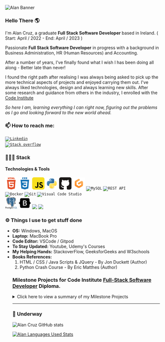 ![Alan Banner](https://media.licdn.com/dms/image/C4D16AQHbt-lKtVLCdQ/profile-displaybackgroundimage-shrink_350_1400/0/1656316605085?e=1692835200&v=beta&t=CzmY1CkOKxvznSeD0A9RSyqJR7OJ85pa_Jo6qfgNxx8)

### Hello There 🌎
 
I'm Alan Cruz, a graduate <strong>Full Stack Software Developer</strong> based in Ireland. ( Start: April / 2022 - End: April / 2023 )

Passionate <strong>Full Stack Software Developer</strong> in progress with a background in Business Administration, HR (Human Resources) and Accounting. 

After a number of years, I've finally found what I wish I has been doing all along - Better late than never!

I found the right path after realising I was always being asked to pick up the more technical aspects of projects and enjoyed carrying them out. I've always liked technologies, design and always learning new skills. After some research and guidance from others in the industry, I enrolled with the [Code Institute](https://codeinstitute.net/full-stack-software-development-diploma-uk/)

<em>So here I am, learning everything I can right now, figuring out the problems as I go and looking forward to the new world ahead.</em> 

### 📫 How to reach me:
<code><a href="https://www.linkedin.com/in/llancruzz"><img src="https://user-images.githubusercontent.com/60085587/106135088-766bee80-618d-11eb-9a86-cf9ca3ba565b.png" width="40" title="Linkedin"></a></code>
<code><a href="https://stackoverflow.com/users/19213456/alan-cruz" target="_blank"> <img src="https://user-images.githubusercontent.com/82349074/167174810-3ee451b0-1392-4c72-bcfd-d725e7a82b86.png" width="40" title="Stack overflow"></a></code>

### 👨🏻‍💻 Stack 
#### Technologies & Tools

<code><img src="https://raw.githubusercontent.com/llancruzz/llancruzz/0e72ca41bc2e948b02a6aa1dc0671de40222bf2f/html5-plain-wordmark.svg" width="40" title="HTML"></code>
<code><img src="https://raw.githubusercontent.com/llancruzz/llancruzz/0e72ca41bc2e948b02a6aa1dc0671de40222bf2f/css3-plain-wordmark.svg" width="40" title="CSS"></code>
<code><img src="https://raw.githubusercontent.com/llancruzz/llancruzz/0e72ca41bc2e948b02a6aa1dc0671de40222bf2f/javascript.svg" width="40" title="JavaScript"></code>
<code><img src="https://raw.githubusercontent.com/llancruzz/llancruzz/0e72ca41bc2e948b02a6aa1dc0671de40222bf2f/python-original.svg" width="40" title="Python"></code>
<code><img src="https://raw.githubusercontent.com/llancruzz/llancruzz/0e72ca41bc2e948b02a6aa1dc0671de40222bf2f/github.svg" width="40" title="github"></code>
<code><img src="https://raw.githubusercontent.com/llancruzz/llancruzz/main/37021919.png" width="40" title="gitpod"></code>
<code><img src="https://user-images.githubusercontent.com/60085587/106137227-6c97ba80-6190-11eb-97c3-2c3b991b36df.png" width="40" title="MySQL"></code>
<code><img src="https://user-images.githubusercontent.com/60085587/106137217-699cca00-6190-11eb-9c24-68e76ccb9376.png" width="40" title="REST API">
</code>
<code><img src="https://user-images.githubusercontent.com/82349074/167176745-8b172f64-8399-4898-b1c0-f02f69dbe571.png" width="50" title="Docker"></code>
<code><img src="https://user-images.githubusercontent.com/60085587/106137222-6b668d80-6190-11eb-9a8e-afb462609d39.png" width="40" title="Git"></code>
<code><img src="https://user-images.githubusercontent.com/60085587/106137236-6efa1480-6190-11eb-89a0-e0e18efc6ac1.png" width="40" title="Visual Code Studio"></code>
<code> <img src="https://raw.githubusercontent.com/devicons/devicon/master/icons/postgresql/postgresql-original-wordmark.svg" alt="postgresql" width="40" height="40"/></code>
<code><img src="https://raw.githubusercontent.com/devicons/devicon/master/icons/bootstrap/bootstrap-plain.svg" alt="bootstrap" width="40" height="40"/></code>
<code><img src="https://cdn.jsdelivr.net/gh/devicons/devicon/icons/flask/flask-original-wordmark.svg" width="40"/></code>
<code><img src="https://w7.pngwing.com/pngs/403/269/png-transparent-react-react-native-logos-brands-in-colors-icon-thumbnail.png" width="40"/></code>

### ⚙️ Things I use to get stuff done

<ul>
    <li><b>OS:</b> Windows, MacOS</li>
    <li><b>Laptop:</b> MacBook Pro</li>
    <li><b>Code Editor:</b> VSCode / Gitpod</li>
    <li><b>To Stay Updated:</b> Youtube, Udemy's Courses</li>
    <li><b>My Helping Hands:</b> StackoverFlow, GeeksforGeeks and W3schools</li>
    <li><b> Books References:</b>
    <br>
<ol type="1">
 <li>HTML / CSS / Java Scripts & JQuery - By Jon Duckett (Author)</li>
 <li>Python Crash Course - By Eric Matthes (Author)</li>
</ol>

### Milestone Projects for Code Institute [Full-Stack Software Developer](https://codeinstitute.net/ie/full-stack-software-development-diploma/) Diploma.

<details>
<summary>Click here to view a summary of my Milestone Projects</summary>

| Milestone No.   | Project | Description |
| :-----------: | :-----------: | :-----------: |
| 1 | <p><a href="https://github.com/llancruzz/hike-style"><img src="https://github.com/llancruzz/hike-style/blob/main/assets/media/responsive.png"></a></p><p>**The Hike Style's**</p> | <p>The Hike Style’s is a site about a social community among people who want to practice outdoor sports between nature and who want to share incredible and unique moments.. Created using HTML and CSS. |
| 2 | <p><a href="https://github.com/llancruzz/time-quiz"><img src="https://github.com/llancruzz/time-quiz/blob/main/assets/images/responsive.png"></a></p><p>**The Quiz Time!**</p> | <p>The Quiz Time is a website about personality quizzes. It is about testing how you spend your time. That is, how well you manage your time. Created with HTML, CSS, JavaScript & jQuery. |
| 3 | <p><a href="https://github.com/llancruzz/the-scary-movie"><img src="https://github.com/llancruzz/the-scary-movie/blob/main/media/responsive.png"></a></p><p>**The Scary Movie**</p> | <p>The Scary Movie website is a CLI developed with Python language. The site is about a list of some available horror movies where the user must select which movie he/she will book to watch.</p> |
| 4 | <p><a href="https://github.com/llancruzz/share-story"><img src="https://github.com/llancruzz/share-story/blob/main/media/responsive-web.png"></a></p><p>**Share Your Story**</p> | <p>The Share Your Story blog is a website for people who want to read about guides and experiences in so many places about others people. Created with Python, bootstrap and Django Framework. </p> |
| 5 | <p><a href="https://github.com/llancruzz/hogwarts"><img src="https://github.com/llancruzz/hogwarts/blob/main/docs/responsive-web.png"></a></p><p>**Hogwarts**</p> | <p>Hogwarts is a social media platform that has been created based on the beloved Harry Potter saga. Created with Python, Django Rest Framework for its API Backend and React Javascript libray for its Frontend.</p> |
</details>

- - -

### 🔄 Underway

![Alan Cruz GitHub stats](https://github-readme-stats.vercel.app/api?username=llancruzz&show_icons=true&theme=prussian)
     
<a href="https://github.com/llancruzz">
  <!-- <img align="center" src="https://github-readme-stats.vercel.app/api?username=llancruzz&show_icons=true&theme=prussian" alt="Alan GitHub Stats" /> -->
  <p><img  src="https://github-readme-stats.vercel.app/api/top-langs/?username=llancruzz&theme=prussian" alt="Alan Languages Used Stats" width="410" /></p>
</a>


